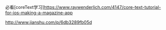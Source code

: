 必看[coreText学习]https://www.raywenderlich.com/4147/core-text-tutorial-for-ios-making-a-magazine-app

http://www.jianshu.com/p/6db3289fb05d